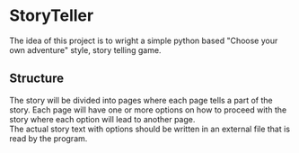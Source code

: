 # StoryTeller

The idea of this project is to wright a simple python based "Choose your own adventure" style, story telling game.

## Structure

The story will be divided into pages where each page tells a part of the story.
Each page will have one or more options on how to proceed with the story where each option will lead to another page.  
The actual story text with options should be written in an external file that is read by the program.
